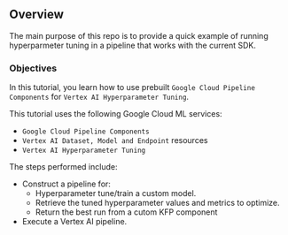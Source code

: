 ## Overview

The main purpose of this repo is to provide a quick example of running hyperparmeter tuning in a pipeline that works with the current SDK. 

### Objectives

In this tutorial, you learn how to use prebuilt `Google Cloud Pipeline Components` for `Vertex AI Hyperparameter Tuning`.

This tutorial uses the following Google Cloud ML services:

- `Google Cloud Pipeline Components`
- `Vertex AI Dataset, Model and Endpoint` resources
- `Vertex AI Hyperparameter Tuning`

The steps performed include:

- Construct a pipeline for:
    - Hyperparameter tune/train a custom model.
    - Retrieve the tuned hyperparameter values and metrics to optimize.
    - Return the best run from a cutom KFP component
- Execute a Vertex AI pipeline.
